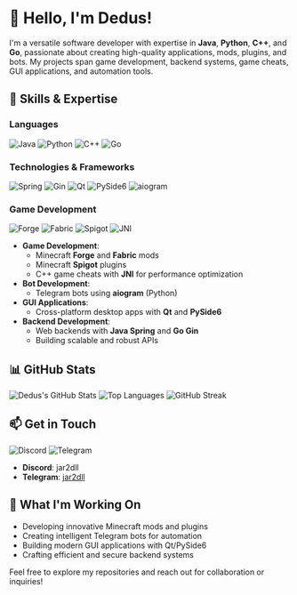 # 👋 Hello, I'm Dedus!

I'm a versatile software developer with expertise in **Java**, **Python**, **C++**, and **Go**, passionate about creating high-quality applications, mods, plugins, and bots. My projects span game development, backend systems, game cheats, GUI applications, and automation tools.

## 🔧 Skills & Expertise

### Languages
![Java](https://img.shields.io/badge/Java-ED8B00?style=for-the-badge&logo=openjdk&logoColor=white)
![Python](https://img.shields.io/badge/Python-3776AB?style=for-the-badge&logo=python&logoColor=white)
![C++](https://img.shields.io/badge/C++-00599C?style=for-the-badge&logo=c%2B%2B&logoColor=white)
![Go](https://img.shields.io/badge/Go-00ADD8?style=for-the-badge&logo=go&logoColor=white)

### Technologies & Frameworks
![Spring](https://img.shields.io/badge/Spring-6DB33F?style=for-the-badge&logo=spring&logoColor=white)
![Gin](https://img.shields.io/badge/Gin-00ADD8?style=for-the-badge&logo=go&logoColor=white)
![Qt](https://img.shields.io/badge/Qt-41CD52?style=for-the-badge&logo=qt&logoColor=white)
![PySide6](https://img.shields.io/badge/PySide6-3776AB?style=for-the-badge&logo=python&logoColor=white)
![aiogram](https://img.shields.io/badge/aiogram-0088CC?style=for-the-badge&logo=telegram&logoColor=white)

### Game Development
![Forge](https://img.shields.io/badge/Forge-FF6200?style=for-the-badge&logo=minecraft&logoColor=white)
![Fabric](https://img.shields.io/badge/Fabric-FF6200?style=for-the-badge&logo=minecraft&logoColor=white)
![Spigot](https://img.shields.io/badge/Spigot-FF6200?style=for-the-badge&logo=minecraft&logoColor=white)
![JNI](https://img.shields.io/badge/JNI-ED8B00?style=for-the-badge&logo=java&logoColor=white)

- **Game Development**:
  - Minecraft **Forge** and **Fabric** mods
  - Minecraft **Spigot** plugins
  - C++ game cheats with **JNI** for performance optimization
- **Bot Development**:
  - Telegram bots using **aiogram** (Python)
- **GUI Applications**:
  - Cross-platform desktop apps with **Qt** and **PySide6**
- **Backend Development**:
  - Web backends with **Java Spring** and **Go Gin**
  - Building scalable and robust APIs

## 📊 GitHub Stats
![Dedus's GitHub Stats](https://github-readme-stats.vercel.app/api?username=Dedus&show_icons=true&theme=dark)
![Top Languages](https://github-readme-stats.vercel.app/api/top-langs/?username=Dedus&layout=compact&theme=dark)
![GitHub Streak](https://github-readme-streak-stats.herokuapp.com/?user=Dedus&theme=dark)

## 📫 Get in Touch
![Discord](https://img.shields.io/badge/Discord-jar2dll-7289DA?style=for-the-badge&logo=discord&logoColor=white)
![Telegram](https://img.shields.io/badge/Telegram-jar2dll-0088CC?style=for-the-badge&logo=telegram&logoColor=white)

- **Discord**: jar2dll
- **Telegram**: [jar2dll](https://jar2dll.t.me)

## 🚀 What I'm Working On
- Developing innovative Minecraft mods and plugins
- Creating intelligent Telegram bots for automation
- Building modern GUI applications with Qt/PySide6
- Crafting efficient and secure backend systems

Feel free to explore my repositories and reach out for collaboration or inquiries!

